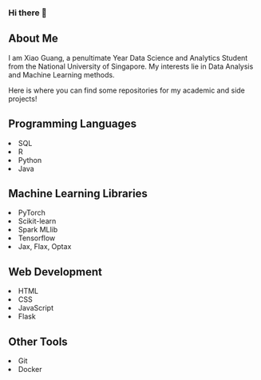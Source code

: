 ### Hi there 👋

<!--
**xghan99/xghan99** is a ✨ _special_ ✨ repository because its `README.md` (this file) appears on your GitHub profile.

Here are some ideas to get you started:

- 🔭 I’m currently working on ...
- 🌱 I’m currently learning ...
- 👯 I’m looking to collaborate on ...
- 🤔 I’m looking for help with ...
- 💬 Ask me about ...
- 📫 How to reach me: ...
- 😄 Pronouns: ...
- ⚡ Fun fact: ...
-->

## About Me

I am Xiao Guang, a penultimate Year Data Science and Analytics Student from the National University of Singapore. My interests lie in Data Analysis and Machine Learning methods. 

Here is where you can find some repositories for my academic and side projects!

## Programming Languages
<li> SQL </li>
<li> R </li>
<li> Python </li>
<li> Java </li>


## Machine Learning Libraries
<li> PyTorch </li>
<li> Scikit-learn </li>
<li> Spark MLlib </li>
<li> Tensorflow </li>
<li> Jax, Flax, Optax </li>

## Web Development
<li> HTML </li>
<li> CSS </li>
<li> JavaScript </li>
<li> Flask </li>

## Other Tools
<li> Git </li>
<li> Docker </li>
